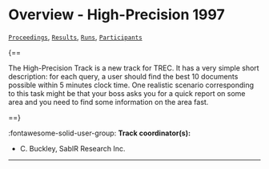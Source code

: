 # Overview - High-Precision 1997

[`Proceedings`](./proceedings.md), [`Results`](./results.md), [`Runs`](./runs.md), [`Participants`](./participants.md)

{==

The High-Precision Track is a new track for TREC. It has a very simple short description: for each query, a user should find the best 10 documents possible within 5 minutes clock time. One realistic scenario corresponding to this task might be that your boss asks you for a quick report on some area and you need to find some information on the area fast.

==}

:fontawesome-solid-user-group: **Track coordinator(s):**

- C. Buckley, SabIR Research Inc. 



---

